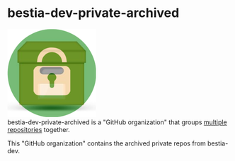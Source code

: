 # bestia-dev-private-archived

 ![logo](https://github.com/bestia-dev-private-archived/.github/blob/main/images/organization_icon_private_archived.png?raw=true)  
bestia-dev-private-archived is a "GitHub organization" that groups [multiple repositories](https://github.com/orgs/bestia-dev-private-archived/repositories?q=sort%3Aname-asc) together.

This "GitHub organization" contains the archived private repos from bestia-dev.
